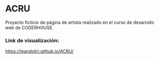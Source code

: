 # ACRU
Proyecto ficticio de página de artista realizado en el curso de desarrollo web de CODERHOUSE.

### Link de visualización:
https://leandoliri.github.io/ACRU/
